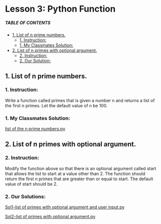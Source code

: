 # Lesson 3: Python Function

##### TABLE OF CONTENTS
  * [1. List of n prime numbers.](#1-list-of-n-prime-numbers)
    + [1. Instruction:](#1-instruction)
    + [1. My Classmates Solution:](#1-my-classmates-solution)
  * [2. List of n primes with optional argument.](#2-list-of-n-primes-with-optional-argument)
    + [2. Instruction:](#2-instruction)
    + [2. Our Solution:](#2-our-solution)


## 1. List of n prime numbers.
### 1. Instruction:
Write a function called primes that is given a number n and returns a list of the first n primes. Let the default value of n be 100.

### 1. My Classmates Solution:
[list of the n prime numbers.py](https://github.com/p3uj/Integrative-Programming-and-Technology-1_Assignments/blob/4c92225b78b1a46cbd94845003bf7d65478baf2f/Group%20Activity/list%20of%20the%20n%20prime%20numbers.py)

## 2. List of n primes with optional argument.
### 2. Instruction:
Modify the function above so that there is an optional argument called start that allows the list to start at a value other than 2. The function should return the first n primes that are greater than or equal to start. The default value of start should be 2.

### 2. Our Solutions:
[Sol1-list of primes with optional argument and user input.py](https://github.com/p3uj/Integrative-Programming-and-Technology-1_Assignments/blob/913991eed02498c7834c9100e5ffc94e5fd21a0e/Group%20Activity/Sol1-list%20of%20primes%20with%20optional%20argument%20and%20user%20input.py)

[Sol2-list of primes with optional argument.py](https://github.com/p3uj/Integrative-Programming-and-Technology-1_Assignments/blob/913991eed02498c7834c9100e5ffc94e5fd21a0e/Group%20Activity/Sol2-list%20of%20primes%20with%20optional%20argument.py)